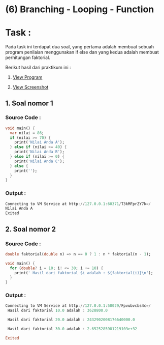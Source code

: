 # (6) Branching - Looping - Function

# Task :
Pada task ini terdapat dua soal, yang pertama adalah membuat sebuah program penilaian menggunakan if else dan yang kedua adalah membuat perhitungan faktorial.

Berikut hasil dari praktikum ini :<br>
1. [View Program](https://github.com/RohmanBenyRiyanto/flutter_rohman-beny-riyanto/tree/main/06_Branching%20-%20Looping%20-%20Function/praktikum/praktikum_branching_looping_function)

2. [View Screenshot](https://github.com/RohmanBenyRiyanto/flutter_rohman-beny-riyanto/tree/main/06_Branching%20-%20Looping%20-%20Function/screenshot)

## 1. Soal nomor 1

### Source Code :
```dart
void main() {
  var nilai = 86;
  if (nilai >= 70) {
    print('Nilai Anda A');
  } else if (nilai >= 40) {
    print('Nilai Anda B');
  } else if (nilai >= 0) {
    print('Nilai Anda C');
  } else {
    print('');
  }
}
```

### Output :
```powershell
Connecting to VM Service at http://127.0.0.1:60371/T3kMFprZY7k=/
Nilai Anda A
Exited
```

## 2. Soal nomor 2
### Source Code :
```dart
double faktorial(double n) => n == 0 ? 1 : n * faktorial(n - 1);

void main() {
  for (double? i = 10; i! <= 30; i += 10) {
    print(' Hasil dari faktorial $i adalah : ${faktorial(i)}\n');
  }
}
```

### Output :
```powershell
Connecting to VM Service at http://127.0.0.1:50029/Fpvubvcbs4c=/
 Hasil dari faktorial 10.0 adalah : 3628800.0

 Hasil dari faktorial 20.0 adalah : 2432902008176640000.0

 Hasil dari faktorial 30.0 adalah : 2.6525285981219103e+32

Exited

```